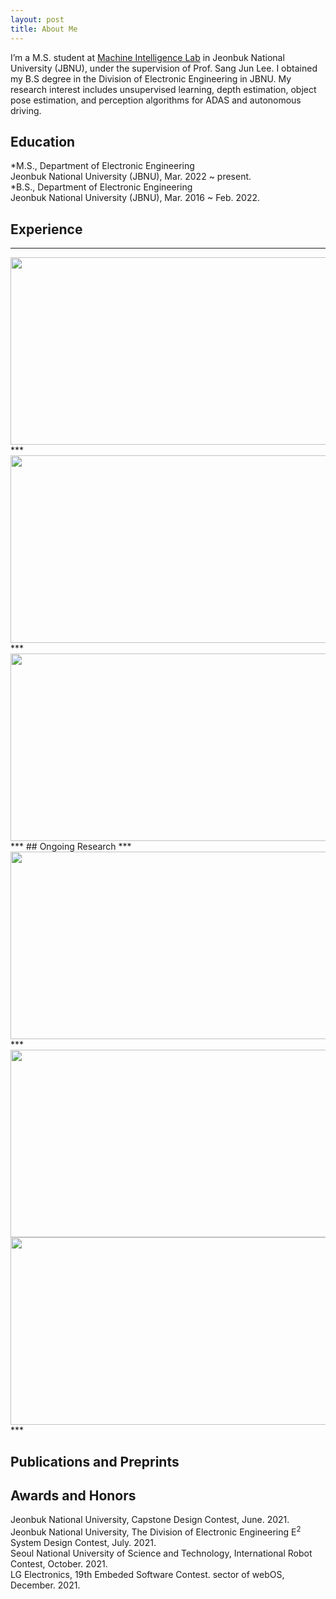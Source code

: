 ```yaml
---
layout: post
title: About Me
---
```


I’m a M.S. student at  [Machine Intelligence Lab](https://sites.google.com/view/miljbnu) in Jeonbuk National University (JBNU), under the supervision of Prof. Sang Jun Lee. I obtained my B.S degree in the Division of Electronic Engineering in JBNU. My research interest includes unsupervised learning, depth estimation, object pose estimation, and perception algorithms for ADAS and autonomous driving.  

## Education

*M.S., Department of Electronic Engineering  
  Jeonbuk National University (JBNU), Mar. 2022 ~ present.  
*B.S., Department of Electronic Engineering  
  Jeonbuk National University (JBNU), Mar. 2016 ~ Feb. 2022.  

## Experience
***
<img src="https://ji-min-song.github.io/images/mobile robot/SLAM&Navigation.gif" width="600px" height="300px">  
***
<img src="https://ji-min-song.github.io/images/face tracking/face tracking.gif" width="600px" height="300px">  
***
<img src="https://ji-min-song.github.io/images/webOS/drowsiness estimation.gif" width="600px" height="300px">  
***
## Ongoing Research
***
<img src="https://ji-min-song.github.io/images/depth estimation/depth estimation demo.gif" width="600px" height="300px">  
***
<img src="https://ji-min-song.github.io/images/object pose estimation/object pose estimation demo.gif" width="600px" height="300px">
<img src="https://ji-min-song.github.io/images/object pose estimation/object pose estimation structure.gif" width="600px" height="300px">  
***
  
## Publications and Preprints
  
## Awards and Honors
  
Jeonbuk National University, Capstone Design Contest, June. 2021.  
Jeonbuk National University, The Division of Electronic Engineering E<sup>2</sup> System Design Contest, July. 2021.  
Seoul National University of Science and Technology, International Robot Contest, October. 2021.  
LG Electronics, 19th Embeded Software Contest. sector of webOS, December. 2021.  
